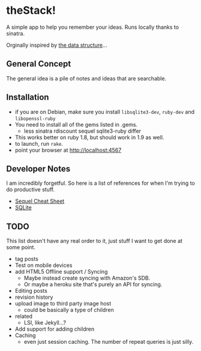 # theStack!

A simple app to help you remember your ideas. Runs locally thanks to sinatra.

Orginally inspired by [the data structure][1]...

## General Concept

The general idea is a pile of notes and ideas that are searchable.

## Installation 

 * if you are on Debian, make sure you install `libsqlite3-dev`, `ruby-dev` and `libopenssl-ruby`
 * You need to install all of the gems listed in .gems.
   * less sinatra rdiscount sequel sqlite3-ruby differ
 * This works better on ruby 1.8, but should work in 1.9 as well.
 * to launch, run `rake`.
 * point your browser at <http://localhost:4567>

 [1]: http://en.wikipedia.org/wiki/Stack_(data_structure)
 [2]: http://heroku.com/
 [3]: http://www.sinatrarb.com/
 [4]: http://github.com/sinatra/heroku-sinatra-app

## Developer Notes

I am incredibly forgetful. So here is a list of references for when I'm trying to do productive stuff.

 * [Sequel Cheat Sheet](http://sequel.rubyforge.org/rdoc/files/doc/cheat_sheet_rdoc.html)
 * [SQLite](http://www.sqlite.org/sqlite.html)

## TODO

This list doesn't have any real order to it, just stuff I want to get done at some point. 

 * tag posts
 * Test on mobile devices
 * add HTML5 Offline support / Syncing
   * Maybe instead create syncing with Amazon's SDB.
   * Or maybe a heroku site that's purely an API for syncing.
 * Editing posts
 * revision history
 * upload image to third party image host
   * could be basically a type of children
 * related
   * LSI, like Jekyll...?
 * Add support for adding children
 * Caching
   * even just session caching. The number of repeat queries is just silly.
